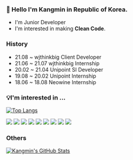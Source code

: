 ### 👋 Hello I'm Kangmin in Republic of Korea.

- I'm Junior Developer
- I'm interested in making **Clean Code**.

### History
- 21.08 ~ wjthinkbig Client Developer
- 21.06 ~ 21.07 wjthinkbig Internship
- 20.02 ~ 21.04 Unipoint SI Developer
- 19.08 ~ 20.02 Unipoint Internship
- 18.06 ~ 18.08 Neowine Internship


### 💡I'm interested in ...
[![Top Langs](https://github-readme-stats.vercel.app/api/top-langs/?username=boring-km&layout=compact)](https://github.com/anuraghazra/github-readme-stats)

<p align="left">
    <img src="https://img.shields.io/badge/-SpringBoot-FFFFFF?style=flat&logo=Spring">
    <img src="https://img.shields.io/badge/-Java-FFFFFF?style=flat&logo=Java&logoColor=red">
    <img src="https://img.shields.io/badge/-Kotlin-FFFFFF?style=flat&logo=Kotlin">
    <img src="https://img.shields.io/badge/-Android-FFFFFF?style=flat&logo=Android">
    <img src="https://img.shields.io/badge/-Python-1793D1?style=flat&logo=Python&logoColor=white">
    <img src="https://img.shields.io/badge/-Flutter-0088cc?style=flat&logo=Flutter">
    <img src="https://img.shields.io/badge/-Dart-00AAA0?style=flat&logo=Dart">
    <img src="https://img.shields.io/badge/-Node.js-339933?style=flat&logo=Node.js&logoColor=white">
    <img src="https://img.shields.io/badge/-JavaScript-FCC624?style=flat&logo=Javascript&logoColor=white">
</p>

### Others

[![Kangmin's GitHub Stats](https://github-readme-stats.vercel.app/api?username=boring-km&hide=stars,contribs)](https://github.com/anuraghazra/github-readme-stats)
